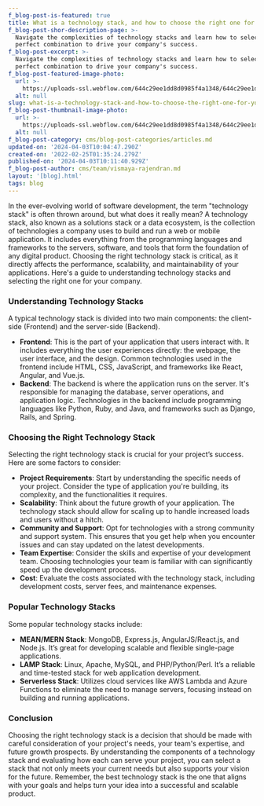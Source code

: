 ```yaml
---
f_blog-post-is-featured: true
title: What is a technology stack, and how to choose the right one for your company
f_blog-post-shor-description-page: >-
  Navigate the complexities of technology stacks and learn how to select the
  perfect combination to drive your company's success.
f_blog-post-excerpt: >-
  Navigate the complexities of technology stacks and learn how to select the
  perfect combination to drive your company's success.
f_blog-post-featured-image-photo:
  url: >-
    https://uploads-ssl.webflow.com/644c29ee1dd8d0985f4a1348/644c29ee1dd8d0a5e24a13a5_image-2-blog-dev-template.png
  alt: null
slug: what-is-a-technology-stack-and-how-to-choose-the-right-one-for-your-company
f_blog-post-thumbnail-image-photo:
  url: >-
    https://uploads-ssl.webflow.com/644c29ee1dd8d0985f4a1348/644c29ee1dd8d011074a13ca_thumbnail-2-blog-dev-template.png
  alt: null
f_blog-post-category: cms/blog-post-categories/articles.md
updated-on: '2024-04-03T10:04:47.290Z'
created-on: '2022-02-25T01:35:24.279Z'
published-on: '2024-04-03T10:11:40.929Z'
f_blog-post-author: cms/team/vismaya-rajendran.md
layout: '[blog].html'
tags: blog
---
```


In the ever-evolving world of software development, the term "technology stack" is often thrown around, but what does it really mean? A technology stack, also known as a solutions stack or a data ecosystem, is the collection of technologies a company uses to build and run a web or mobile application. It includes everything from the programming languages and frameworks to the servers, software, and tools that form the foundation of any digital product. Choosing the right technology stack is critical, as it directly affects the performance, scalability, and maintainability of your applications. Here's a guide to understanding technology stacks and selecting the right one for your company.

### Understanding Technology Stacks

A typical technology stack is divided into two main components: the client-side (Frontend) and the server-side (Backend).

*   **Frontend**: This is the part of your application that users interact with. It includes everything the user experiences directly: the webpage, the user interface, and the design. Common technologies used in the frontend include HTML, CSS, JavaScript, and frameworks like React, Angular, and Vue.js.
*   **Backend**: The backend is where the application runs on the server. It's responsible for managing the database, server operations, and application logic. Technologies in the backend include programming languages like Python, Ruby, and Java, and frameworks such as Django, Rails, and Spring.

### Choosing the Right Technology Stack

Selecting the right technology stack is crucial for your project’s success. Here are some factors to consider:

*   **Project Requirements**: Start by understanding the specific needs of your project. Consider the type of application you're building, its complexity, and the functionalities it requires.
*   **Scalability**: Think about the future growth of your application. The technology stack should allow for scaling up to handle increased loads and users without a hitch.
*   **Community and Support**: Opt for technologies with a strong community and support system. This ensures that you get help when you encounter issues and can stay updated on the latest developments.
*   **Team Expertise**: Consider the skills and expertise of your development team. Choosing technologies your team is familiar with can significantly speed up the development process.
*   **Cost**: Evaluate the costs associated with the technology stack, including development costs, server fees, and maintenance expenses.

### Popular Technology Stacks

Some popular technology stacks include:

*   **MEAN/MERN Stack**: MongoDB, Express.js, AngularJS/React.js, and Node.js. It’s great for developing scalable and flexible single-page applications.
*   **LAMP Stack**: Linux, Apache, MySQL, and PHP/Python/Perl. It’s a reliable and time-tested stack for web application development.
*   **Serverless Stack**: Utilizes cloud services like AWS Lambda and Azure Functions to eliminate the need to manage servers, focusing instead on building and running applications.

### Conclusion

Choosing the right technology stack is a decision that should be made with careful consideration of your project's needs, your team's expertise, and future growth prospects. By understanding the components of a technology stack and evaluating how each can serve your project, you can select a stack that not only meets your current needs but also supports your vision for the future. Remember, the best technology stack is the one that aligns with your goals and helps turn your idea into a successful and scalable product.
